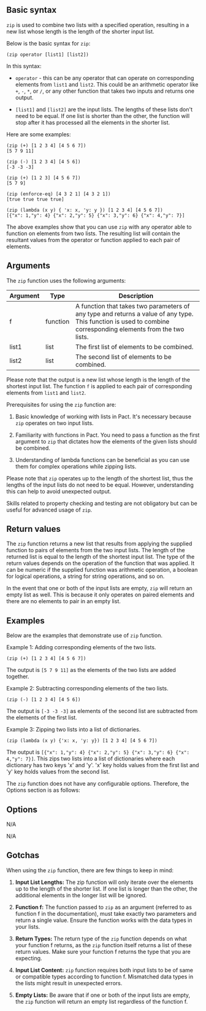 ## Basic syntax

`zip` is used to combine two lists with a specified operation, resulting in a new list whose length is the length of the shorter input list.

Below is the basic syntax for `zip`:

```pact
(zip operator [list1] [list2])
```

In this syntax:

- `operator` - this can be any operator that can operate on corresponding elements from `list1` and `list2`. This could be an arithmetic operator like `+`, `-`, `*`, or `/`, or any other function that takes two inputs and returns one output.

- `[list1]` and `[list2]` are the input lists. The lengths of these lists don't need to be equal. If one list is shorter than the other, the function will stop after it has processed all the elements in the shorter list.

Here are some examples:

```pact
(zip (+) [1 2 3 4] [4 5 6 7])
[5 7 9 11]
```

```pact
(zip (-) [1 2 3 4] [4 5 6])
[-3 -3 -3]
```

```pact
(zip (+) [1 2 3] [4 5 6 7])
[5 7 9]
```

```pact
(zip (enforce-eq) [4 3 2 1] [4 3 2 1])
[true true true true]
```

```pact
(zip (lambda (x y) { 'x: x, 'y: y }) [1 2 3 4] [4 5 6 7])
[{"x": 1,"y": 4} {"x": 2,"y": 5} {"x": 3,"y": 6} {"x": 4,"y": 7}]
```

The above examples show that you can use `zip` with any operator able to function on elements from two lists. The resulting list will contain the resultant values from the operator or function applied to each pair of elements.

## Arguments

The `zip` function uses the following arguments:

| Argument | Type | Description |
| --- | --- | --- |
| f  | function | A function that takes two parameters of any type and returns a value of any type. This function is used to combine corresponding elements from the two lists.|
| list1 | list | The first list of elements to be combined. |
| list2 | list | The second list of elements to be combined.|

Please note that the output is a new list whose length is the length of the shortest input list. The function `f` is applied to each pair of corresponding elements from `list1` and `list2`.

Prerequisites for using the `zip` function are:

1. Basic knowledge of working with lists in Pact. It's necessary because `zip` operates on two input lists.

2. Familiarity with functions in Pact. You need to pass a function as the first argument to `zip` that dictates how the elements of the given lists should be combined. 

3. Understanding of lambda functions can be beneficial as you can use them for complex operations while zipping lists. 

Please note that `zip` operates up to the length of the shortest list, thus the lengths of the input lists do not need to be equal. However, understanding this can help to avoid unexpected output.

Skills related to property checking and testing are not obligatory but can be useful for advanced usage of `zip`.

## Return values

The `zip` function returns a new list that results from applying the supplied function to pairs of elements from the two input lists. The length of the returned list is equal to the length of the shortest input list. The type of the return values depends on the operation of the function that was applied. It can be numeric if the supplied function was arithmetic operation, a boolean for logical operations, a string for string operations, and so on.

In the event that one or both of the input lists are empty, `zip` will return an empty list as well. This is because it only operates on paired elements and there are no elements to pair in an empty list.

## Examples

Below are the examples that demonstrate use of `zip` function.

Example 1: Adding corresponding elements of the two lists.
```pact
(zip (+) [1 2 3 4] [4 5 6 7])
```
The output is `[5 7 9 11]` as the elements of the two lists are added together.

Example 2: Subtracting corresponding elements of the two lists.
```pact
(zip (-) [1 2 3 4] [4 5 6])
```
The output is `[-3 -3 -3]` as elements of the second list are subtracted from the elements of the first list.

Example 3: Zipping two lists into a list of dictionaries. 
```pact
(zip (lambda (x y) {'x: x, 'y: y}) [1 2 3 4] [4 5 6 7])
```
The output is `[{"x": 1,"y": 4} {"x": 2,"y": 5} {"x": 3,"y": 6} {"x": 4,"y": 7}]`. This zips two lists into a list of dictionaries where each dictionary has two keys 'x' and 'y'. 'x' key holds values from the first list and 'y' key holds values from the second list.

The `zip` function does not have any configurable options. Therefore, the Options section is as follows:

## Options

N/A

N/A

## Gotchas

When using the `zip` function, there are few things to keep in mind:

1. **Input List Lengths:** The zip function will only iterate over the elements up to the length of the shorter list. If one list is longer than the other, the additional elements in the longer list will be ignored.

2. **Function f:** The function passed to `zip` as an argument (referred to as function f in the documentation), must take exactly two parameters and return a single value. Ensure the function works with the data types in your lists.

3. **Return Types:** The return type of the `zip` function depends on what your function f returns, as the `zip` function itself returns a list of these return values. Make sure your function f returns the type that you are expecting.

4. **Input List Content:** `zip` function requires both input lists to be of same or compatible types according to function f. Mismatched data types in the lists might result in unexpected errors.

5. **Empty Lists:** Be aware that if one or both of the input lists are empty, the `zip` function will return an empty list regardless of the function f.

